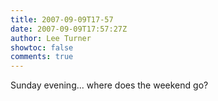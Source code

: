 ```yaml
---
title: 2007-09-09T17-57
date: 2007-09-09T17:57:27Z
author: Lee Turner
showtoc: false
comments: true
---
```


Sunday evening... where does the weekend go?

